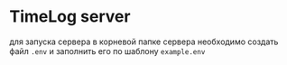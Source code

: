 # TimeLog server

для запуска сервера в корневой папке сервера необходимо создать файл `.env`
и заполнить его по шаблону `example.env` 